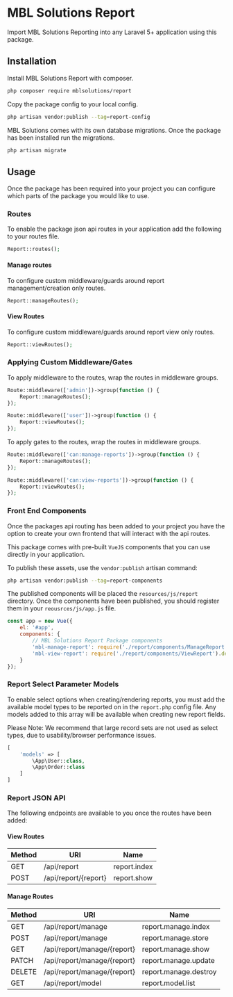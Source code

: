# MBL Solutions Report

Import MBL Solutions Reporting into any Laravel 5+ application using this package.

## Installation

Install MBL Solutions Report with composer.

```bash
php composer require mblsolutions/report
```

Copy the package config to your local config.

```bash
php artisan vendor:publish --tag=report-config
```

MBL Solutions comes with its own database migrations. Once the package has been installed run the
migrations.

```bash
php artisan migrate
``` 

## Usage

Once the package has been required into your project you can configure which parts of the package you 
would like to use.

### Routes

To enable the package json api routes in your application add the following to your routes file.

```php
Report::routes();
```

#### Manage routes

To configure custom middleware/guards around report management/creation only routes.

```php
Report::manageRoutes();
```

#### View Routes

To configure custom middleware/guards around report view only routes.

```php
Report::viewRoutes();
```

### Applying Custom Middleware/Gates

To apply middleware to the routes, wrap the routes in middleware groups.

```php
Route::middleware(['admin'])->group(function () {
    Report::manageRoutes();
});

Route::middleware(['user'])->group(function () {
    Report::viewRoutes();
});
```

To apply gates to the routes, wrap the routes in middleware groups.

```php
Route::middleware(['can:manage-reports'])->group(function () {
    Report::manageRoutes();
});

Route::middleware(['can:view-reports'])->group(function () {
    Report::viewRoutes();
});
```

### Front End Components

Once the packages api routing has been added to your project you have the option to create your own frontend 
that will interact with the api routes.

This package comes with pre-built `VueJS` components that you can use directly in your application.

To publish these assets, use the ```vendor:publish``` artisan command:

```bash
php artisan vendor:publish --tag=report-components
```

The published components will be placed the ```resources/js/report``` directory. Once the components have been 
published, you should register them in your ```reousrces/js/app.js``` file.

```javascript
const app = new Vue({
    el: '#app',
    components: {
        // MBL Solutions Report Package components
        'mbl-manage-report': require('./report/components/ManageReport').default,
        'mbl-view-report': require('./report/components/ViewReport').default
    }
});
```

### Report Select Parameter Models

To enable select options when creating/rendering reports, you must add the available model types to be reported on in the 
`report.php` config file. Any models added to this array will be available when creating new report fields.

Please Note: We recommend that large record sets are not used as select types, due to usability/browser performance issues.

```php
[
    'models' => [
        \App\User::class,
        \App\Order::class
    ]
]
```

### Report JSON API

The following endpoints are available to you once the routes have been added:

#### View Routes

| Method    | URI                       | Name               |
| ---       | ---                       | ---                |
| GET       | /api/report               | report.index       |
| POST      | /api/report/{report}      | report.show        |

#### Manage Routes

| Method    | URI                           | Name                      |
| ---       | ---                           | ---                       |
| GET       | /api/report/manage            | report.manage.index       |
| POST      | /api/report/manage            | report.manage.store       |
| GET       | /api/report/manage/{report}   | report.manage.show        |
| PATCH     | /api/report/manage/{report}   | report.manage.update      |
| DELETE    | /api/report/manage/{report}   | report.manage.destroy     |
| GET       | /api/report/model             | report.model.list         |